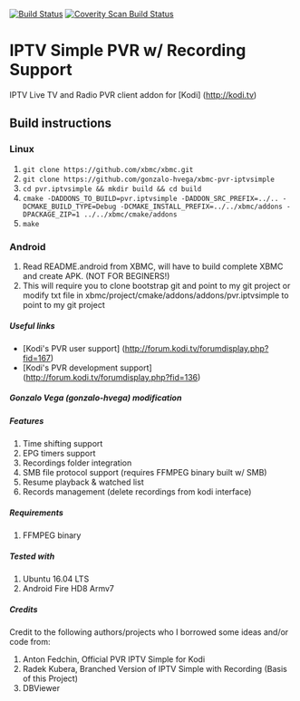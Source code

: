 [![Build Status](https://travis-ci.org/kodi-pvr/pvr.iptvsimple.svg?branch=master)](https://travis-ci.org/kodi-pvr/pvr.iptvsimple)
[![Coverity Scan Build Status](https://scan.coverity.com/projects/5120/badge.svg)](https://scan.coverity.com/projects/5120)

# IPTV Simple PVR w/ Recording Support
IPTV Live TV and Radio PVR client addon for [Kodi] (http://kodi.tv)

## Build instructions

### Linux

1. `git clone https://github.com/xbmc/xbmc.git`
2. `git clone https://github.com/gonzalo-hvega/xbmc-pvr-iptvsimple`
3. `cd pvr.iptvsimple && mkdir build && cd build`
4. `cmake -DADDONS_TO_BUILD=pvr.iptvsimple -DADDON_SRC_PREFIX=../.. -DCMAKE_BUILD_TYPE=Debug -DCMAKE_INSTALL_PREFIX=../../xbmc/addons -DPACKAGE_ZIP=1 ../../xbmc/cmake/addons`
5. `make`

### Android

1. Read README.android from XBMC, will have to build complete XBMC and create APK. (NOT FOR BEGINERS!)
2. This will require you to clone bootstrap git and point to my git project or modify txt file in xbmc/project/cmake/addons/addons/pvr.iptvsimple to point to my git project

##### Useful links

* [Kodi's PVR user support] (http://forum.kodi.tv/forumdisplay.php?fid=167)
* [Kodi's PVR development support] (http://forum.kodi.tv/forumdisplay.php?fid=136)

##### Gonzalo Vega (gonzalo-hvega) modification

##### Features
1. Time shifting support
2. EPG timers support
3. Recordings folder integration
4. SMB file protocol support (requires FFMPEG binary built w/ SMB)
5. Resume playback & watched list
6. Records management (delete recordings from kodi interface)

##### Requirements
1. FFMPEG binary

##### Tested with
1. Ubuntu 16.04 LTS
2. Android Fire HD8 Armv7

##### Credits
Credit to the following authors/projects who I borrowed some ideas and/or code from:
1. Anton Fedchin, Official PVR IPTV Simple for Kodi
2. Radek Kubera, Branched Version of IPTV Simple with Recording (Basis of this Project)
3. DBViewer

